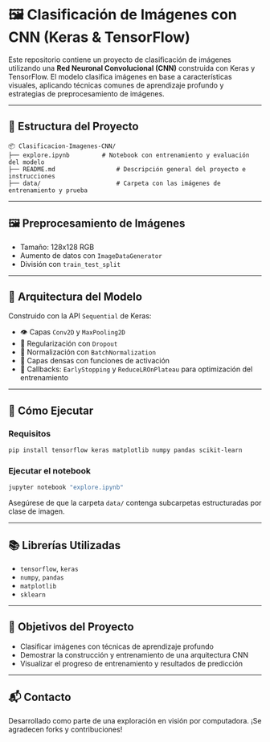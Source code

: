 # 🖼️ Clasificación de Imágenes con CNN (Keras & TensorFlow)

Este repositorio contiene un proyecto de clasificación de imágenes utilizando una **Red Neuronal Convolucional (CNN)** construida con Keras y TensorFlow. El modelo clasifica imágenes en base a características visuales, aplicando técnicas comunes de aprendizaje profundo y estrategias de preprocesamiento de imágenes.

---

## 📁 Estructura del Proyecto

```
📦 Clasificacion-Imagenes-CNN/
├── explore.ipynb         # Notebook con entrenamiento y evaluación del modelo
├── README.md                 # Descripción general del proyecto e instrucciones
├── data/                     # Carpeta con las imágenes de entrenamiento y prueba
```

---

## 🖼️ Preprocesamiento de Imágenes

- Tamaño: 128x128 RGB
- Aumento de datos con `ImageDataGenerator`
- División con `train_test_split`

---

## 🧠 Arquitectura del Modelo

Construido con la API `Sequential` de Keras:
- 👁️ Capas `Conv2D` y `MaxPooling2D`
- 🚿 Regularización con `Dropout`
- 🔁 Normalización con `BatchNormalization`
- 🧠 Capas densas con funciones de activación
- 🛑 Callbacks: `EarlyStopping` y `ReduceLROnPlateau` para optimización del entrenamiento

---

## 🧪 Cómo Ejecutar

### Requisitos

```bash
pip install tensorflow keras matplotlib numpy pandas scikit-learn
```

### Ejecutar el notebook

```bash
jupyter notebook "explore.ipynb"
```

Asegúrese de que la carpeta `data/` contenga subcarpetas estructuradas por clase de imagen.

---

## 📚 Librerías Utilizadas

- `tensorflow`, `keras`
- `numpy`, `pandas`
- `matplotlib`
- `sklearn`

---

## 🚀 Objetivos del Proyecto

- Clasificar imágenes con técnicas de aprendizaje profundo
- Demostrar la construcción y entrenamiento de una arquitectura CNN
- Visualizar el progreso de entrenamiento y resultados de predicción

---

## 📬 Contacto

Desarrollado como parte de una exploración en visión por computadora. ¡Se agradecen forks y contribuciones!
